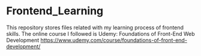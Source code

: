 # Frontend_Learning

This repository stores files related with my learning process of frontend skills. The online course I followed is Udemy: Foundations of Front-End Web Development https://www.udemy.com/course/foundations-of-front-end-development/

